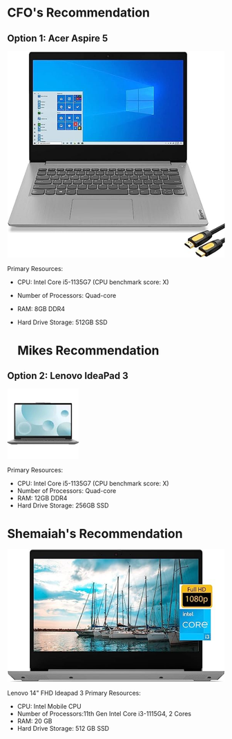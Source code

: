 # CFO's Recommendation

## Option 1: Acer Aspire 5
![Alt Text](laptop.jpg)


Primary Resources:
- CPU: Intel Core i5-1135G7 (CPU benchmark score: X)
- Number of Processors: Quad-core
- RAM: 8GB DDR4
- Hard Drive Storage: 512GB SSD

  # Mikes Recommendation

## Option 2: Lenovo IdeaPad 3
![image](laptop1.jpg)

Primary Resources:
- CPU: Intel Core i5-1135G7 (CPU benchmark score: X)
- Number of Processors: Quad-core
- RAM: 12GB DDR4
- Hard Drive Storage: 256GB SSD


# Shemaiah's Recommendation






![image](laptop2.jpg)








Lenovo 14" FHD Ideapad 3
Primary Resources:
- CPU: Intel Mobile CPU
- Number of Processors:11th Gen Intel Core i3-1115G4, 2 Cores
- RAM: 20 GB
- Hard Drive Storage: 	‎512 GB SSD
